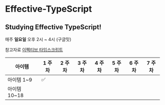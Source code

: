 # Effective-TypeScript
## Studying Effective TypeScript!


매주 **일요일** 오후 2시 ~ 4시 (구글밋)

참고자료 [이펙티브 타입스크립트](http://www.yes24.com/Product/Goods/102124327?OzSrank=1)

|아이템|1 주차|2 주차|3 주차|4 주차|5 주차|6 주차|7 주차|
|---|---|---|---|---|---|---|---|
|아이템 1~9|✅|||||||
|아이템 10~18||||||||


